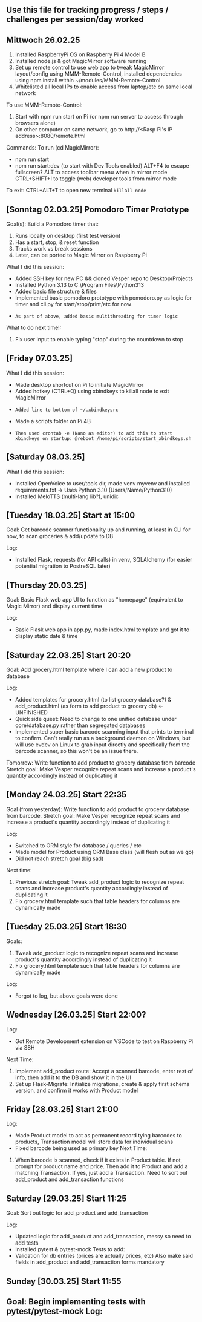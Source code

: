 ## Use this file for tracking progress / steps / challenges per session/day worked

## Mittwoch 26.02.25
1) Installed RaspberryPi OS on Raspberry Pi 4 Model B
2) Installed node.js & got MagicMirror software running
3) Set up remote control to use web app to tweak MagicMirror layout/config using MMM-Remote-Control, installed dependencies using npm install within ~/modules/MMM-Remote-Control
4) Whitelisted all local IPs to enable access from laptop/etc on same local network

To use MMM-Remote-Control:
1) Start with npm run start on Pi (or npm run server to access through browsers alone)
2) On other computer on same network, go to http://<Rasp Pi's IP address>:8080/remote.html


Commands:
To run (cd MagicMirror):
- npm run start
- npm run start:dev (to start with Dev Tools enabled)
ALT+F4 to escape fullscreen?
ALT to access toolbar menu when in mirror mode
CTRL+SHIFT+I to toggle (web) developer tools from mirror mode

To exit:
CTRL+ALT+T to open new terminal
```killall node```

## [Sonntag 02.03.25] Pomodoro Timer Prototype

Goal(s): Build a Pomodoro timer that:
1. Runs locally on desktop (first test version)
2. Has a start, stop, & reset function
3. Tracks work vs break sessions
4. Later, can be ported to Magic Mirror on Raspberry Pi

What I did this session:
- Added SSH key for new PC && cloned Vesper repo to Desktop/Projects
- Installed Python 3.13 to C:\Program Files\Python313
- Added basic file structure & files
- Implemented basic pomodoro prototype with pomodoro.py as logic for timer and cli.py for start/stop/print/etc for now
-     As part of above, added basic multithreading for timer logic

What to do next time!:
1. Fix user input to enable typing "stop" during the countdown to stop

## [Friday 07.03.25] 

What I did this session:
- Made desktop shortcut on Pi to initiate MagicMirror
- Added hotkey (CTRL+Q) using xbindkeys to killall node to exit MagicMirror
-     Added line to bottom of ~/.xbindkeysrc
- Made a scripts folder on Pi 4B
-     Then used crontab -e (Nano as editor) to add this to start xbindkeys on startup: @reboot /home/pi/scripts/start_xbindkeys.sh

## [Saturday 08.03.25]

What I did this session:
- Installed OpenVoice to user/tools dir, made venv myvenv and installed requirements.txt -> Uses Python 3.10 (Users/Name/Python310)
-    Installed MeloTTS (multi-lang lib?), unidic

## [Tuesday 18.03.25] Start at 15:00
Goal: Get barcode scanner functionality up and running, at least in CLI for now, to scan groceries & add/update to DB

Log:
- Installed Flask, requests (for API calls) in venv, SQLAlchemy (for easier potential migration to PostreSQL later)

## [Thursday 20.03.25]
Goal: Basic Flask web app UI to function as "homepage" (equivalent to Magic Mirror) and display current time

Log:
- Basic Flask web app in app.py, made index.html template and got it to display static date & time

## [Saturday 22.03.25] Start 20:20
Goal: Add grocery.html template where I can add a new product to database

Log:
- Added templates for grocery.html (to list grocery database?) & add_product.html (as form to add product to grocery db) <- UNFINISHED
- Quick side quest: Need to change to one unified database under core/database.py rather than segregated databases
- Implemented super basic barcode scanning input that prints to terminal to confirm. Can't really run as a background daemon on Windows, but will use evdev on Linux to grab input directly and specifically from the barcode scanner, so this won't be an issue there.

Tomorrow: Write function to add product to grocery database from barcode
Stretch goal: Make Vesper recognize repeat scans and increase a product's quantity accordingly instead of duplicating it

## [Monday 24.03.25] Start 22:35
Goal (from yesterday): Write function to add product to grocery database from barcode. Stretch goal: Make Vesper recognize repeat scans and increase a product's quantity accordingly instead of duplicating it

Log:
- Switched to ORM style for database / queries / etc
- Made model for Product using ORM Base class (will flesh out as we go)
- Did not reach stretch goal (big sad)

Next time:
1. Previous stretch goal: Tweak add_product logic to recognize repeat scans and increase product's quantity accordingly instead of duplicating it
2. Fix grocery.html template such that table headers for columns are dynamically made

## [Tuesday 25.03.25] Start 18:30

Goals:
1. Tweak add_product logic to recognize repeat scans and increase product's quantity accordingly instead of duplicating it
2. Fix grocery.html template such that table headers for columns are dynamically made

Log:
- Forgot to log, but above goals were done

## Wednesday [26.03.25] Start 22:00?

Log:
- Got Remote Development extension on VSCode to test on Raspberry Pi via SSH

Next Time:
1. Implement add_product route: Accept a scanned barcode, enter rest of info, then add it to the DB and show it in the UI
2. Set up Flask-Migrate: Initialize migrations, create & apply first schema version, and confirm it works with Product model

## Friday [28.03.25] Start 21:00
Log:
- Made Product model to act as permanent record tying barcodes to products, Transaction model will store data for individual scans
- Fixed barcode being used as primary key
Next Time:
1. When barcode is scanned, check if it exists in Product table. If not, prompt for product name and price. Then add it to Product and add a matching Transaction. If yes, just add a Transaction. Need to sort out add_product and add_transaction functions

## Saturday [29.03.25] Start 11:25
Goal: Sort out logic for add_product and add_transaction

Log:
- Updated logic for add_product and add_transaction, messy so need to add tests
- Installed pytest & pytest-mock
Tests to add:
- Validation for db entries (prices are actually prices, etc)
      Also make said fields in add_product and add_transaction forms mandatory

## Sunday [30.03.25] Start 11:55
Goal: Begin implementing tests with pytest/pytest-mock
Log:
-
